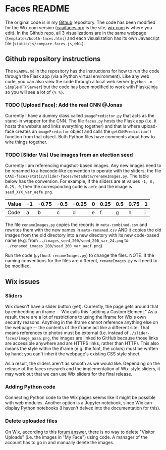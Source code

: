 # Faces README
The original code is in my [Github](https://github.com/kawilliams/CAAI-faces) repository. The code has been modified for the Wix.com version ([caaifaces.org](https://caaifaces.org) is the site, [wix.com](https://wix.com) is where you edit). In the Github repo, all 3 visualizations are in the same webpage (`templates/booth-faces.html`) and each visualization has its own Javascript file (`static/js/compare-faces.js`, etc.).

 
## Github repository instructions
The `README.md` in the repository has the instructions for how to run the code through the Flask app (via a Python virtual environment). Like any web code, you can also view the code through a local web server (`python -m SimpleHTTPServer`) but the code has been modified to work with Flask/Jinja so you will see a lot of `{% %}`. 

### TODO [Upload Face]: Add the real CNN @Jonas
Currently I have a dummy class called `imagePredictor.py` that acts as the stand-in wrapper for the CNN. The file `faces.py` hosts the Flask app (i.e. it hosts the website and links everything together) and that is where upload-face creates an `imagePredictor` object and calls the `getCNNPrediction()` function from that object. Both Python files have comments about how to wire things together.

### TODO [Slider Vis] Use images from an election seed
Currently I am referencing mugshot-based images. Any new images need to be renamed to a hexcode-like convention to operate with the sliders; the file `CAAI-faces/static/slider-faces/metadata/renameImages.py`. The table below has the conversion. For example, if the sliders are at values `-1, 0, 0.25, 0`, then the corresponding code is `aefe` and the image is `seed_XYX_var_aefe.png`.

| Value | -1 | -0.75 | -0.5 | -0.25 | 0 | 0.25 | 0.5 | 0.75 | 1 |
|-------|----|-------|------|-------|---|------|-----|------|---|
| Code  | a  | b     | c    | d     | e | f    | g   | h    | i |

The file `renameImages.py` copies the records in `meta-combined.csv` and rewrites them with the new names in `meta-renamed.csv` AND it copies the old images from the old directory into a new directory with its new code-based name (e.g. from `../images_seed_200/seed_200_var_24.png` to `../renamed_images_200/seed_200_var_aacf.png`).

Run the code (`python3 renameImages.py`) to change the files. NOTE: if the naming conventions for the files are different, `renameImages.py` will need to be modified.



## Wix issues

### Sliders
Wix doesn't have a slider button (yet). Currently, the page gets around that by embedding an iframe -- Wix calls this "adding a Custom Element." As a result, there are a lot of restrictions to using the iframe for Wix's own security reasons. Anything in the iframe cannot reference anything else on the webpage -- the contents of the iframe act like a different site. That means references to photos must be external (i.e. instead of `./slider-faces/image_aaaa.png`, the images are linked to GitHub because those links are accessible anywhere and are HTTPS links, rather than HTTP). This also means the style within the iframe (e.g. the font, the colors) must be written by hand; you can't inherit the webpage's existing CSS style sheet. 

As a result, the sliders aren't as smooth as we would like. Depending on the release of the faces research and the implementation of Wix-style sliders, it may work out that we can use Wix sliders for the final release. 

### Adding Python code 
Connecting Python code to the Wix pages seems like it might be possible with web modules. Another option is a Jupyter notebook, since Wix can display Python notebooks (I haven't delved into the documentation for this).

### Delete uploaded files

On Wix, according to this [forum answer](https://www.wix.com/velo/forum/coding-with-velo/how-to-delete-uploaded-media-with-code), there is no way to delete "Visitor Uploads" (i.e. the images in "My Face") using code. A manager of the account has to go in and manually delete the images. 




